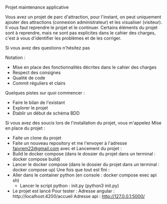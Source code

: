 Projet maintenance applicative

Vous avez un projet de parc d'attraction, pour l'instant, on peut uniquement ajouter des attractions (connexion administrateur) et les visualiser (visiteur).
Il vous faut reprendre le projet et le continuer.
Certains éléments du projet sont à reprendre, mais ne sont pas explicites dans le cahier des charges, c'est à vous d'identifier les problèmes et de les corriger.

Si vous avez des questions n'hésitez pas

Notation :
- Mise en place des fonctionnalités décrites dans le cahier des charges
- Respect des consignes
- Qualité de code
- Commit réguliers et clairs

Quelques pistes sur quoi commencer :
- Faire le bilan de l'existant
- Explorer le projet
- Établir un début de schéma BDD

Si vous avez des soucis lors de l'installation du projet, vous m'appelez
Mise en place du projet :
- Faite un clone du projet
- Faite un nouveau repository et me l'envoyer à l'adresse faivrem22@gmail.com avec <NOM> et <PRENOM>
Lancement du projet :
- Build le docker compose (dans le dossier du projet dans un terminal : docker compose build)
- Lancer le docker compose (dans le dossier du projet dans un terminal : docker compose up)
Une fois que tout est fini :
- Aller dans le container python (en console : docker compose exec api sh)
  - Lancer le script python : init.py (python3 init.py)
- Le projet est lancé
Pour tester : 
Adresse angular :
http://localhost:4200/accueil
Adresse api :
http://127.0.0.1:5000/